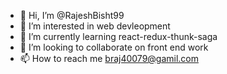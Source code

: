 - 👋 Hi, I’m @RajeshBisht99
- 👀 I’m interested in web devleopment
- 🌱 I’m currently learning react-redux-thunk-saga
- 💞️ I’m looking to collaborate on front end work
- 📫 How to reach me braj40079@gamil.com

<!---
RajeshBisht99/RajeshBisht99 is a ✨ special ✨ repository because its `README.md` (this file) appears on your GitHub profile.
You can click the Preview link to take a look at your changes.
--->
